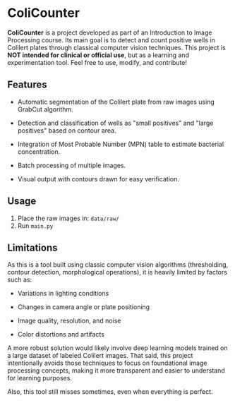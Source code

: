 # ColiCounter
**ColiCounter** is a project developed as part of an Introduction to Image Processing course. Its main goal is to detect and count positive wells in Colilert plates through classical computer vision techniques.
This project is **NOT intended for clinical or official use**, but as a learning and experimentation tool. Feel free to use, modify, and contribute!

## Features
- Automatic segmentation of the Colilert plate from raw images using GrabCut algorithm.

- Detection and classification of wells as "small positives" and "large positives" based on contour area.

- Integration of Most Probable Number (MPN) table to estimate bacterial concentration.

- Batch processing of multiple images.

- Visual output with contours drawn for easy verification.

## Usage

1. Place the raw images in: `data/raw/`
2. Run ``main.py``

## Limitations
As this is a tool built using classic computer vision algorithms (thresholding, contour detection, morphological operations), it is heavily limited by factors such as:

- Variations in lighting conditions

- Changes in camera angle or plate positioning

- Image quality, resolution, and noise

- Color distortions and artifacts

A more robust solution would likely involve deep learning models trained on a large dataset of labeled Colilert images. That said, this project intentionally avoids those techniques to focus on foundational image processing concepts, making it more transparent and easier to understand for learning purposes.

Also, this tool still misses sometimes, even when everything is perfect.